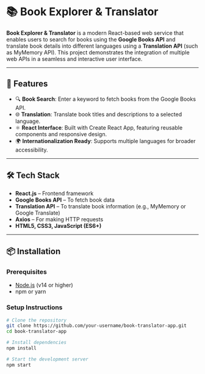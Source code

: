 # 📚 Book Explorer & Translator

**Book Explorer & Translator** is a modern React-based web service that enables users to search for books using the **Google Books API** and translate book details into different languages using a **Translation API** (such as MyMemory API). This project demonstrates the integration of multiple web APIs in a seamless and interactive user interface.

---

## 🚀 Features

- 🔍 **Book Search**: Enter a keyword to fetch books from the Google Books API.
- 🌐 **Translation**: Translate book titles and descriptions to a selected language.
- ⚛️ **React Interface**: Built with Create React App, featuring reusable components and responsive design.
- 🌍 **Internationalization Ready**: Supports multiple languages for broader accessibility.

---

## 🛠️ Tech Stack

- **React.js** – Frontend framework
- **Google Books API** – To fetch book data
- **Translation API** – To translate book information (e.g., MyMemory or Google Translate)
- **Axios** – For making HTTP requests
- **HTML5, CSS3, JavaScript (ES6+)**

---

## 📦 Installation

### Prerequisites

- [Node.js](https://nodejs.org/en/download/) (v14 or higher)
- npm or yarn

### Setup Instructions

```bash
# Clone the repository
git clone https://github.com/your-username/book-translator-app.git
cd book-translator-app

# Install dependencies
npm install

# Start the development server
npm start
